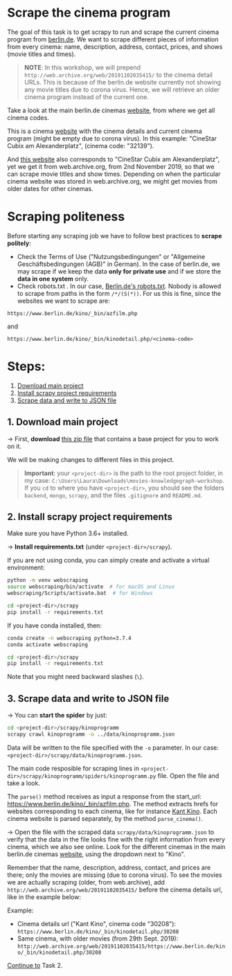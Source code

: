 # Scrape the cinema program

The goal of this task is to get scrapy to run and scrape the current cinema program from [berlin.de](https://www.berlin.de/kino/_bin/index.php). We want to scrape different pieces of information from every cinema: name, description, address, contact, prices, and shows (movie titles and times).

> **NOTE**: In this workshop, we will prepend `http://web.archive.org/web/20191102035415/` to the cinema detail URLs. This is because of the berlin.de website currently not showing any movie titles due to corona virus. Hence, we will retrieve an older cinema program instead of the current one.

Take a look at the main berlin.de cinemas [website](https://www.berlin.de/kino/_bin/index.php), from where we get all cinema codes.

This is a cinema [website](https://www.berlin.de/kino/_bin/kinodetail.php/32139) with the cinema details and current cinema program (might be empty due to corona virus). In this example: "CineStar Cubix am Alexanderplatz", (cinema code: "32139").

And [this website](http://web.archive.org/web/20191102035415/https://www.berlin.de/kino/_bin/kinodetail.php/32139) also corresponds to "CineStar Cubix am Alexanderplatz", yet we get it from web.archive.org, from 2nd November 2019, so that we can scrape movie titles and show times. Depending on when the particular cinema website was stored in web.archive.org, we might get movies from older dates for other cinemas.


# Scraping politeness

Before starting any scraping job we have to follow best practices to **scrape politely**:
* Check the Terms of Use ("Nutzungsbedingungen" or "Allgemeine Geschäftsbedingungen (AGB)" in German). In the case of berlin.de, we may scrape if we keep the data **only for private use** and if we store the **data in one system** only.
* Check robots.txt . In our case, [Berlin.de's robots.txt](https://www.berlin.de/robots.txt). Nobody is allowed to scrape from paths in the form `/*/(S(*))`. For us this is fine, since the websites we want to scrape are:

`https://www.berlin.de/kino/_bin/azfilm.php`

and

`https://www.berlin.de/kino/_bin/kinodetail.php/<cinema-code>`


# Steps:

1. [Download main project](#step1)
2. [Install scrapy project requirements](#step2)
3. [Scrape data and write to JSON file](#step3)

## 1. Download main project <a name="step1"></a>

&#8594; First, **download** [this zip file](https://github.com/laufergall/movies-knowledgegraph/archive/workshop.zip)
that contains a base project for you to work on it.

We will be making changes to different files in this project.

> **Important**: your `<project-dir>` is the path to the root project folder, in my case: `C:\Users\Laura\Downloads\movies-knowledgegraph-workshop`. If you `cd` to where you have `<project-dir>`, you should see the folders `backend`, `mongo`, `scrapy`, and the files `.gitignore` and `README.md`.


## 2. Install scrapy project requirements <a name="step2"></a>

Make sure you have Python 3.6+ installed.

&#8594; **Install requirements.txt** (under `<project-dir>/scrapy`).

If you are not using conda, you can simply create and activate a virtual environment:

```bash
python -m venv webscraping
source webscraping/bin/activate  # for macOS and Linux
webscraping/Scripts/activate.bat  # for Windows

cd <project-dir>/scrapy
pip install -r requirements.txt
```

If you have conda installed, then:

```bash
conda create -n webscraping python=3.7.4
conda activate webscraping

cd <project-dir>/scrapy
pip install -r requirements.txt
```

Note that you might need backward slashes (`\`).


## 3. Scrape data and write to JSON file <a name="step3"></a>

&#8594; You can **start the spider** by just:

```bash
cd <project-dir>/scrapy/kinoprogramm
scrapy crawl kinoprogramm -o ../data/kinoprogramm.json
```

Data will be written to the file specified with the `-o` parameter. In our case: `<project-dir>/scrapy/data/kinoprogramm.json`.

The main code resposible for scraping lines in `<project-dir>/scrapy/kinoprogramm/spiders/kinoprogramm.py` file. Open the file and take a look. 

The `parse()` method receives as input a response from the start_url: https://www.berlin.de/kino/_bin/azfilm.php. The method extracts hrefs for websites corresponding to each cinema, like for instance [Kant Kino](http://web.archive.org/web/20191102035415/https://www.berlin.de/kino/_bin/kinodetail.php/30208). Each cinema website is parsed separately, by the method `parse_cinema()`.

&#8594; Open the file with the scraped data `scrapy/data/kinoprogramm.json` to verify that the data in the file looks fine with the right information from every cinema, which we also see online. Look for the different cinemas in the main berlin.de cinemas [website](https://www.berlin.de/kino/_bin/index.php), using the dropdown next to "Kino".

Remember that the name, description, address, contact, and prices are there; only the movies are missing (due to corona virus). To see the movies we are actually scraping (older, from web.archive), add `http://web.archive.org/web/20191102035415/` before the cinema details url, like in the example below:

Example:
* Cinema details url ("Kant Kino", cinema code "30208"): `https://www.berlin.de/kino/_bin/kinodetail.php/30208`
* Same cinema, with older movies (from 29th Sept. 2019): `http://web.archive.org/web/20191102035415/https://www.berlin.de/kino/_bin/kinodetail.php/30208`

[Continue to](../task_02/task_02.md) Task 2.
